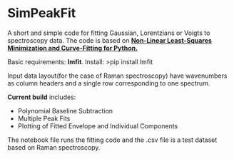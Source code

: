 # SimPeakFit

A short and simple code for fitting Gaussian, Lorentzians or Voigts to spectroscopy data. The code is based on [**Non-Linear Least-Squares Minimization and Curve-Fitting for Python.**](https://lmfit.github.io/lmfit-py/ "LMFIT webpage")

Basic requirements: **lmfit**. Install: >pip install lmfit

Input data layout(for the case of Raman spectroscopy) have wavenumbers as column headers and a single row corresponding to one spectrum.

**Current build** includes:
- Polynomial Baseline Subtraction
- Multiple Peak Fits
- Plotting of Fitted Envelope and Individual Components

The notebook file runs the fitting code and the .csv file is a test dataset based on Raman spectroscopy.
